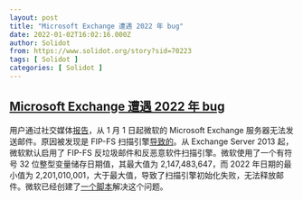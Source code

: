 ```yaml
---
layout: post
title: "Microsoft Exchange 遭遇 2022 年 bug"
date: 2022-01-02T16:02:16.000Z
author: Solidot
from: https://www.solidot.org/story?sid=70223
tags: [ Solidot ]
categories: [ Solidot ]
---
```

<!--1641139336000-->
[Microsoft Exchange 遭遇 2022 年 bug](https://www.solidot.org/story?sid=70223)
------

<div>
用户通过社交媒体<a href="https://old.reddit.com/r/sysadmin/comments/rt91z6/exchange_2019_antimalware_bad_update/">报告</a>，从 1 月 1 日起微软的 Microsoft Exchange 服务器无法发送邮件。原因被发现是 FIP-FS 扫描引擎<a href="https://it.slashdot.org/story/22/01/01/2333225/year-2022-bug-breaks-email-delivery-for-microsoft-exchange-on-premise-servers">导致的</a>。从 Exchange Server 2013 起，微软默认启用了 FIP-FS 反垃圾邮件和反恶意软件扫描引擎。微软使用了一个有符号 32 位整型变量储存日期值，其最大值为 2,147,483,647，而 2022 年日期的最小值为  2,201,010,001，大于最大值，导致了扫描引擎初始化失败，无法释放邮件。微软已经创建了<a href="https://techcommunity.microsoft.com/t5/exchange-team-blog/email-stuck-in-transport-queues/ba-p/3049447">一个脚本</a>解决这个问题。
</div>

